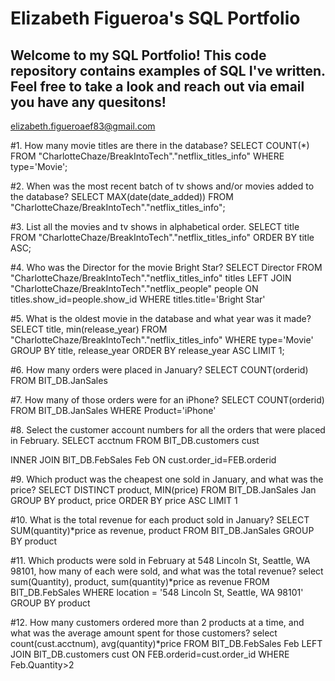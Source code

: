 # Elizabeth Figueroa's SQL Portfolio
## Welcome to my SQL Portfolio! This code repository contains examples of SQL I've written. Feel free to take a look and reach out via email you have any quesitons! 
elizabeth.figueroaef83@gmail.com

#1. How many movie titles are there in the database?
SELECT COUNT(*)
FROM "CharlotteChaze/BreakIntoTech"."netflix_titles_info"
WHERE type='Movie';

#2. When was the most recent batch of tv shows and/or movies added to the database? 
SELECT MAX(date(date_added))
FROM "CharlotteChaze/BreakIntoTech"."netflix_titles_info";

#3. List all the movies and tv shows in alphabetical order.
SELECT title
FROM "CharlotteChaze/BreakIntoTech"."netflix_titles_info"
ORDER BY title ASC;

#4. Who was the Director for the movie Bright Star?
SELECT Director
FROM "CharlotteChaze/BreakIntoTech"."netflix_titles_info" titles
LEFT JOIN  "CharlotteChaze/BreakIntoTech"."netflix_people" people
ON titles.show_id=people.show_id
WHERE titles.title='Bright Star'

#5. What is the oldest movie in the database and what year was it made? 
SELECT title, min(release_year) 
FROM "CharlotteChaze/BreakIntoTech"."netflix_titles_info"
WHERE type='Movie'
GROUP BY title, release_year
ORDER BY release_year ASC
LIMIT 1;

#6. How many orders were placed in January? 
SELECT COUNT(orderid)
FROM BIT_DB.JanSales

#7. How many of those orders were for an iPhone? 
SELECT COUNT(orderid)
FROM BIT_DB.JanSales
WHERE Product='iPhone'

#8. Select the customer account numbers for all the orders that were placed in February. 
SELECT acctnum
FROM BIT_DB.customers cust

INNER JOIN BIT_DB.FebSales Feb
ON cust.order_id=FEB.orderid

#9. Which product was the cheapest one sold in January, and what was the price? 
SELECT DISTINCT product, MIN(price) 
FROM BIT_DB.JanSales Jan 
GROUP BY product, price 
ORDER BY price ASC 
LIMIT 1

#10. What is the total revenue for each product sold in January?
SELECT SUM(quantity)*price as revenue, product
FROM BIT_DB.JanSales
GROUP BY product

#11. Which products were sold in February at 548 Lincoln St, Seattle, WA 98101, how many of each were sold, and what was the total revenue?
select 
sum(Quantity), 
product, 
sum(quantity)*price as revenue
FROM BIT_DB.FebSales 
WHERE location = '548 Lincoln St, Seattle, WA 98101'
GROUP BY product

#12. How many customers ordered more than 2 products at a time, and what was the average amount spent for those customers? 
select 
count(cust.acctnum), 
avg(quantity)*price
FROM BIT_DB.FebSales Feb
LEFT JOIN BIT_DB.customers cust
ON FEB.orderid=cust.order_id
WHERE Feb.Quantity>2
